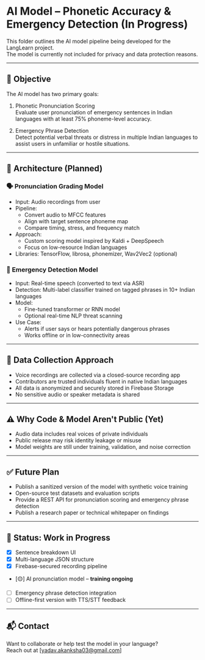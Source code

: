 # AI Model – Phonetic Accuracy & Emergency Detection (In Progress)

This folder outlines the AI model pipeline being developed for the LangLearn project.  
The model is currently not included for privacy and data protection reasons.

---

## 🎯 Objective

The AI model has two primary goals:

1. Phonetic Pronunciation Scoring  
   Evaluate user pronunciation of emergency sentences in Indian languages with at least 75% phoneme-level accuracy.

2. Emergency Phrase Detection  
   Detect potential verbal threats or distress in multiple Indian languages to assist users in unfamiliar or hostile situations.

---

## 🧱 Architecture (Planned)

### 🗣️ Pronunciation Grading Model

- Input: Audio recordings from user
- Pipeline:
  - Convert audio to MFCC features
  - Align with target sentence phoneme map
  - Compare timing, stress, and frequency match
- Approach:
  - Custom scoring model inspired by Kaldi + DeepSpeech
  - Focus on low-resource Indian languages
- Libraries: TensorFlow, librosa, phonemizer, Wav2Vec2 (optional)

### 🚨 Emergency Detection Model

- Input: Real-time speech (converted to text via ASR)
- Detection: Multi-label classifier trained on tagged phrases in 10+ Indian languages
- Model:
  - Fine-tuned transformer or RNN model
  - Optional real-time NLP threat scanning
- Use Case:
  - Alerts if user says or hears potentially dangerous phrases
  - Works offline or in low-connectivity areas

---

## 🔐 Data Collection Approach

- Voice recordings are collected via a closed-source recording app
- Contributors are trusted individuals fluent in native Indian languages
- All data is anonymized and securely stored in Firebase Storage
- No sensitive audio or speaker metadata is shared

---

## ⚠️ Why Code & Model Aren't Public (Yet)

- Audio data includes real voices of private individuals
- Public release may risk identity leakage or misuse
- Model weights are still under training, validation, and noise correction

---

## ✅ Future Plan

- Publish a sanitized version of the model with synthetic voice training
- Open-source test datasets and evaluation scripts
- Provide a REST API for pronunciation scoring and emergency phrase detection
- Publish a research paper or technical whitepaper on findings

---

## 🧠 Status: Work in Progress

- [x] Sentence breakdown UI
- [x] Multi-language JSON structure
- [x] Firebase-secured recording pipeline
- [🟡] AI pronunciation model – **training ongoing**
- [ ] Emergency phrase detection integration
- [ ] Offline-first version with TTS/STT feedback

---

## 📬 Contact

Want to collaborate or help test the model in your language?  
Reach out at [yadav.akanksha03@gmail.com]


